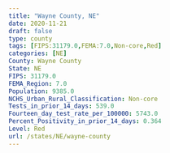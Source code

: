 ```yaml
---
title: "Wayne County, NE"
date: 2020-11-21
draft: false
type: county
tags: [FIPS:31179.0,FEMA:7.0,Non-core,Red]
categories: [NE]
County: Wayne County
State: NE
FIPS: 31179.0
FEMA_Region: 7.0
Population: 9385.0
NCHS_Urban_Rural_Classification: Non-core
Tests_in_prior_14_days: 539.0
Fourteen_day_test_rate_per_100000: 5743.0
Percent_Positivity_in_prior_14_days: 0.364
Level: Red
url: /states/NE/wayne-county
---
```



